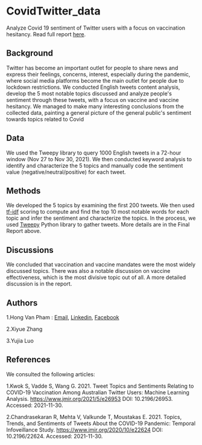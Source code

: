 # CovidTwitter_data
Analyze Covid 19 sentiment of Twitter users with a focus on vaccination hesitancy. Read full report [here](https://github.com/malajvan/CovidTwitter_data/blob/main/Final%20Report.pdf).


## Background
Twitter has become an important outlet for people to share news and express their feelings, concerns, interest, especially during the pandemic, where social media platforms become the main outlet for people due to lockdown restrictions. We conducted English tweets content analysis, develop the 5 most notable topics discussed and analyze people's sentiment through these tweets, with a focus on vaccine and vaccine hesitancy. We managed to make many interesting conclusions from the collected data, painting a general picture of the general public's sentiment towards topics related to Covid

## Data 
We used the Tweepy library to query 1000 English tweets in a 72-hour window (Nov 27 to Nov 30, 2021). We then conducted keyword analysis to identify and characterize the 5 topics and manually code the sentiment value (negative/neutral/positive) for each tweet. 

## Methods
We developed the 5 topics by examining the first 200 tweets. We then used [tf-idf](https://monkeylearn.com/blog/what-is-tf-idf/) scoring to compute and find the top 10 most notable words for each topic and infer the sentiment and characterize the topics. In the process, we used [Tweepy](https://docs.tweepy.org/en/stable/) Python library to gather tweets. More details are in the Final Report above.


## Discussions
We concluded that vaccination and vaccine mandates were the most widely discussed topics. There was also a notable discussion on vaccine effectiveness, which is the most divisive topic out of all. A more detailed discussion is in the report.

## Authors

1.Hong Van Pham :
[Email](mailto:vanhongpham01@gmail.com), [Linkedin](https://www.linkedin.com/in/vanhpham/), [Facebook](https://www.facebook.com/hiiamvan)

2.Xiyue Zhang

3.Yujia Luo


## References
We consulted the following articles:

1.Kwok S, Vadde S, Wang G. 2021.
Tweet Topics and Sentiments Relating to COVID-19 Vaccination Among Australian Twitter Users: Machine Learning Analysis. https://www.jmir.org/2021/5/e26953
DOI: 10.2196/26953. Accessed: 2021-11-30.

2.Chandrasekaran R, Mehta V, Valkunde T, Moustakas E. 2021. Topics, Trends, and Sentiments of Tweets About the COVID-19 Pandemic: Temporal Infoveillance Study. https://www.jmir.org/2020/10/e22624
DOI: 10.2196/22624. Accessed: 2021-11-30.
